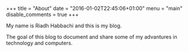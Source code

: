 +++
title = "About"
date = "2016-01-02T22:45:06+01:00"
menu = "main"
disable_comments = true
+++

My name is Riadh Habbachi and this is my blog.

The goal of this blog to document and share some of my advantures in technology
and computers.
